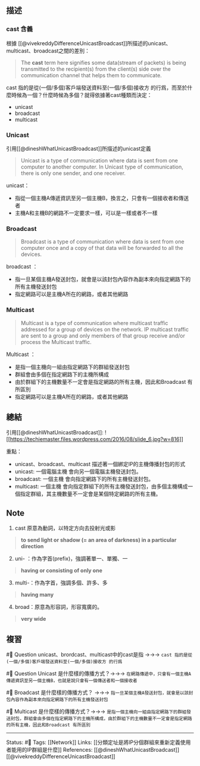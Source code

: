
## 描述

### cast 含義
根據 [[@vivekreddyDifferenceUnicastBroadcast]]所描述的unicast、multicast、broadcast之間的差別：

> The **cast** term here signifies some data(stream of packets) is being transmitted to the recipient(s) from the client(s) side over the communication channel that helps them to communicate.

cast 指的是從(一個/多個)客戶端發送資料至(一個/多個)接收方 的行爲，而至於什麼時候為一個？什麼時候為多個？就得依據著cast種類而決定：
- unicast
- broadcast
- multicast


### Unicast 
引用[[@dineshWhatUnicastBroadcast]]所描述的unicast定義


> Unicast is a type of communication where data is sent from one computer to another computer. In Unicast type of communication, there is only one sender, and one receiver.

unicast：
- 指從一個主機A傳遞資訊至另一個主機B，換言之，只會有一個接收者和傳送者
- 主機A和主機B的網路不一定要求一樣，可以是一樣或者不一樣

### Broadcast
> Broadcast is a type of communication where data is sent from one computer once and a copy of that data will be forwarded to all the devices.  


broadcast ：
- 指一旦某個主機A發送封包，就會是以該封包內容作為副本來向指定網路下的所有主機發送封包
- 指定網路可以是主機A所在的網路，或者其他網路

###  Multicast
> Multicast is a type of communication where multicast traffic addressed for a group of devices on the network. IP multicast traffic are sent to a group and only members of that group receive and/or process the Multicast traffic.

Multicast ：
- 是指一個主機向一組由指定網路下的群組發送封包
- 群組會由多個在指定網路下的主機所構成
- 由於群組下的主機數量不一定會是指定網路的所有主機，因此和Broadcast 有所區別
- 指定網路可以是主機A所在的網路，或者其他網路

## 總結
引用[[@dineshWhatUnicastBroadcast]]: 
![[https://techiemaster.files.wordpress.com/2016/08/slide_6.jpg?w=816]]

重點：
- unicast、broadcast、multicast 描述著一個綁定IP的主機傳播封包的形式
- unicast: 一個電腦主機 會向另一個電腦主機發送封包。
- broadcast: 一個主機 會向指定網路下的所有主機發送封包。
- multicast: 一個主機 會向指定群組下的所有主機發送封包，由多個主機構成一個指定群組，其主機數量不一定會是某個特定網路的所有主機。

## Note 

1. cast 原意為動詞，以特定方向去投射光或影
> **to send light or shadow (= an area of darkness) in a particular direction**


2. uni- ：作為字首(prefix)，強調著單一、單獨、一
> **having or consisting of only one**


3. multi-：作為字首，強調多個、許多、多
>**having many**

4. broad：原意為形容詞，形容寬廣的。
> **very wide**

## 複習

#🧠 Question unicast、brordcast、multicast中的cast是指 ->->-> `cast 指的是從(一個/多個)客戶端發送資料至(一個/多個)接收方 的行爲`
<!--SR:!2022-05-22,3,250-->

#🧠 Question Unicast 是什麼樣的傳播方式？->->-> `在網路傳遞中，只會有一個主機A傳遞資訊至另一個主機B，也就是說只會有一個傳送者和一個接收者`
<!--SR:!2022-05-22,3,250-->


#🧠 Broadcast 是什麼樣的傳播方式？ ->->-> `指一旦某個主機A發送封包，就會是以該封包內容作為副本來向指定網路下的所有主機發送封包`
<!--SR:!2022-05-22,3,250-->


#🧠 Multicast  是什麼樣的傳播方式？->->-> `是指一個主機向一組由指定網路下的群組發送封包，群組會由多個在指定網路下的主機所構成，由於群組下的主機數量不一定會是指定網路的所有主機，因此和Broadcast 有所區別`
<!--SR:!2022-05-22,3,250-->

---
Status: #🌱 
Tags:
[[Network]]
Links:
[[分類定址是將IP分個群組來重新定義使用者能用的IP群組是什麼]]
References:
[[@dineshWhatUnicastBroadcast]]
[[@vivekreddyDifferenceUnicastBroadcast]]
